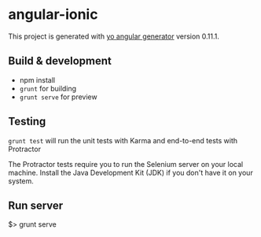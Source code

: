 # angular-ionic

This project is generated with [yo angular generator](https://github.com/yeoman/generator-angular)
version 0.11.1.

## Build & development

- npm install
- `grunt` for building
- `grunt serve` for preview

## Testing

`grunt test` will run the unit tests with Karma and end-to-end tests with Protractor

The Protractor tests require you to run the Selenium server on your local machine. Install the Java Development Kit (JDK) if you don't have it on your system.

## Run server

$> grunt serve
